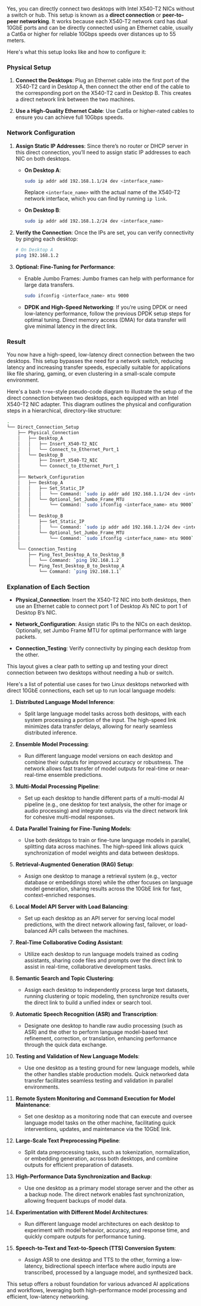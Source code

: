 Yes, you can directly connect two desktops with Intel X540-T2 NICs without a switch or hub. This setup is known as a **direct connection** or **peer-to-peer networking**. It works because each X540-T2 network card has dual 10GbE ports and can be directly connected using an Ethernet cable, usually a Cat6a or higher for reliable 10Gbps speeds over distances up to 55 meters.

Here's what this setup looks like and how to configure it:

### Physical Setup
1. **Connect the Desktops**: Plug an Ethernet cable into the first port of the X540-T2 card in Desktop A, then connect the other end of the cable to the corresponding port on the X540-T2 card in Desktop B. This creates a direct network link between the two machines.
   
2. **Use a High-Quality Ethernet Cable**: Use Cat6a or higher-rated cables to ensure you can achieve full 10Gbps speeds. 

### Network Configuration
1. **Assign Static IP Addresses**:
   Since there’s no router or DHCP server in this direct connection, you’ll need to assign static IP addresses to each NIC on both desktops.

   - **On Desktop A**:
     ```bash
     sudo ip addr add 192.168.1.1/24 dev <interface_name>
     ```
     Replace `<interface_name>` with the actual name of the X540-T2 network interface, which you can find by running `ip link`.

   - **On Desktop B**:
     ```bash
     sudo ip addr add 192.168.1.2/24 dev <interface_name>
     ```

2. **Verify the Connection**:
   Once the IPs are set, you can verify connectivity by pinging each desktop:
   ```bash
   # On Desktop A
   ping 192.168.1.2
   ```

3. **Optional: Fine-Tuning for Performance**:
   - Enable Jumbo Frames: Jumbo frames can help with performance for large data transfers.
     ```bash
     sudo ifconfig <interface_name> mtu 9000
     ```
   - **DPDK and High-Speed Networking**: If you’re using DPDK or need low-latency performance, follow the previous DPDK setup steps for optimal tuning. Direct memory access (DMA) for data transfer will give minimal latency in the direct link.

### Result
You now have a high-speed, low-latency direct connection between the two desktops. This setup bypasses the need for a network switch, reducing latency and increasing transfer speeds, especially suitable for applications like file sharing, gaming, or even clustering in a small-scale compute environment. 



Here's a bash `tree`-style pseudo-code diagram to illustrate the setup of the direct connection between two desktops, each equipped with an Intel X540-T2 NIC adapter. This diagram outlines the physical and configuration steps in a hierarchical, directory-like structure:

```bash
.
└── Direct_Connection_Setup
    ├── Physical_Connection
    │   ├── Desktop_A
    │   │   ├── Insert_X540-T2_NIC
    │   │   └── Connect_to_Ethernet_Port_1
    │   └── Desktop_B
    │       ├── Insert_X540-T2_NIC
    │       └── Connect_to_Ethernet_Port_1
    │
    ├── Network_Configuration
    │   ├── Desktop_A
    │   │   ├── Set_Static_IP
    │   │   │   └── Command: `sudo ip addr add 192.168.1.1/24 dev <interface_name>`
    │   │   └── Optional_Set_Jumbo_Frame_MTU
    │   │       └── Command: `sudo ifconfig <interface_name> mtu 9000`
    │   │
    │   └── Desktop_B
    │       ├── Set_Static_IP
    │       │   └── Command: `sudo ip addr add 192.168.1.2/24 dev <interface_name>`
    │       └── Optional_Set_Jumbo_Frame_MTU
    │           └── Command: `sudo ifconfig <interface_name> mtu 9000`
    │
    └── Connection_Testing
        ├── Ping_Test_Desktop_A_to_Desktop_B
        │   └── Command: `ping 192.168.1.2`
        └── Ping_Test_Desktop_B_to_Desktop_A
            └── Command: `ping 192.168.1.1`
```

### Explanation of Each Section

- **Physical_Connection**: Insert the X540-T2 NIC into both desktops, then use an Ethernet cable to connect port 1 of Desktop A’s NIC to port 1 of Desktop B’s NIC.
  
- **Network_Configuration**: Assign static IPs to the NICs on each desktop. Optionally, set Jumbo Frame MTU for optimal performance with large packets.

- **Connection_Testing**: Verify connectivity by pinging each desktop from the other.

This layout gives a clear path to setting up and testing your direct connection between two desktops without needing a hub or switch.

Here's a list of potential use cases for two Linux desktops networked with direct 10GbE connections, each set up to run local language models:

1. **Distributed Language Model Inference**:
   - Split large language model tasks across both desktops, with each system processing a portion of the input. The high-speed link minimizes data transfer delays, allowing for nearly seamless distributed inference.
  
2. **Ensemble Model Processing**:
   - Run different language model versions on each desktop and combine their outputs for improved accuracy or robustness. The network allows fast transfer of model outputs for real-time or near-real-time ensemble predictions.

3. **Multi-Modal Processing Pipeline**:
   - Set up each desktop to handle different parts of a multi-modal AI pipeline (e.g., one desktop for text analysis, the other for image or audio processing) and integrate outputs via the direct network link for cohesive multi-modal responses.

4. **Data Parallel Training for Fine-Tuning Models**:
   - Use both desktops to train or fine-tune language models in parallel, splitting data across machines. The high-speed link allows quick synchronization of model weights and data between desktops.

5. **Retrieval-Augmented Generation (RAG) Setup**:
   - Assign one desktop to manage a retrieval system (e.g., vector database or embeddings store) while the other focuses on language model generation, sharing results across the 10GbE link for fast, context-enriched responses.

6. **Local Model API Server with Load Balancing**:
   - Set up each desktop as an API server for serving local model predictions, with the direct network allowing fast, failover, or load-balanced API calls between the machines.

7. **Real-Time Collaborative Coding Assistant**:
   - Utilize each desktop to run language models trained as coding assistants, sharing code files and prompts over the direct link to assist in real-time, collaborative development tasks.

8. **Semantic Search and Topic Clustering**:
   - Assign each desktop to independently process large text datasets, running clustering or topic modeling, then synchronize results over the direct link to build a unified index or search tool.

9. **Automatic Speech Recognition (ASR) and Transcription**:
   - Designate one desktop to handle raw audio processing (such as ASR) and the other to perform language model-based text refinement, correction, or translation, enhancing performance through the quick data exchange.

10. **Testing and Validation of New Language Models**:
    - Use one desktop as a testing ground for new language models, while the other handles stable production models. Quick networked data transfer facilitates seamless testing and validation in parallel environments.

11. **Remote System Monitoring and Command Execution for Model Maintenance**:
    - Set one desktop as a monitoring node that can execute and oversee language model tasks on the other machine, facilitating quick interventions, updates, and maintenance via the 10GbE link.

12. **Large-Scale Text Preprocessing Pipeline**:
    - Split data preprocessing tasks, such as tokenization, normalization, or embedding generation, across both desktops, and combine outputs for efficient preparation of datasets.

13. **High-Performance Data Synchronization and Backup**:
    - Use one desktop as a primary model storage server and the other as a backup node. The direct network enables fast synchronization, allowing frequent backups of model data.

14. **Experimentation with Different Model Architectures**:
    - Run different language model architectures on each desktop to experiment with model behavior, accuracy, and response time, and quickly compare outputs for performance tuning.

15. **Speech-to-Text and Text-to-Speech (TTS) Conversion System**:
    - Assign ASR to one desktop and TTS to the other, forming a low-latency, bidirectional speech interface where audio inputs are transcribed, processed by a language model, and synthesized back.

This setup offers a robust foundation for various advanced AI applications and workflows, leveraging both high-performance model processing and efficient, low-latency networking.
